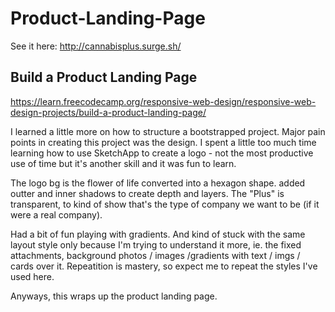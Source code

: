 # Product-Landing-Page

See it here: <http://cannabisplus.surge.sh/>

## Build a Product Landing Page

<https://learn.freecodecamp.org/responsive-web-design/responsive-web-design-projects/build-a-product-landing-page/>

I learned a little more on how to structure a bootstrapped project. Major pain points in creating this project was the design. I spent a little too much time learning how to use SketchApp to create a logo - not the most productive use of time but it's another skill and it was fun to learn.

The logo bg is the flower of life converted into a hexagon shape. added outter and inner shadows to create depth and layers. The "Plus" is transparent, to kind of show that's the type of company we want to be (if it were a real company).

Had a bit of fun playing with gradients. And kind of stuck with the same layout style only because I'm trying to understand it more, ie. the fixed attachments, background photos / images /gradients with text / imgs / cards over it. Repeatition is mastery, so expect me to repeat the styles I've used here.

Anyways, this wraps up the product landing page.
